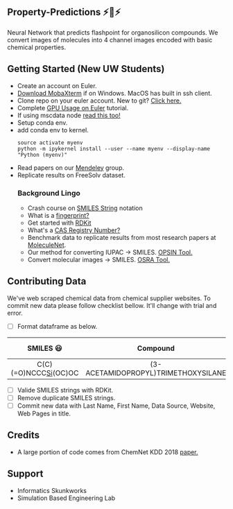 ## Property-Predictions :zap::battery::zap:
Neural Network that predicts flashpoint for organosilicon compounds. We convert images of molecules into 4 channel images encoded with basic chemical properties. 

## Getting Started (New UW Students) 
* Create an account on Euler.
* [Download MobaXterm](https://mobaxterm.mobatek.net/) if on Windows. MacOS has built in ssh client.
* Clone repo on your euler account. New to git? [Click here.](http://rogerdudler.github.io/git-guide/)
* Complete [GPU Usage on Euler](https://docs.google.com/presentation/d/1RmMtwF6Z7PBDQQaiICZhlcQqWpHeisHBgzWjIXjlAYA/edit?usp=sharing) tutorial.
* If using mscdata node [read this too!](https://docs.google.com/presentation/d/1vzh9ySl76F0Tl92PmUWIGG095do95-cHOgoayfLBjVM/edit?usp=sharing)
* Setup conda env.
* add conda env to kernel.
  ```
  source activate myenv
  python -m ipykernel install --user --name myenv --display-name "Python (myenv)"
  ```
* Read papers on our [Mendeley](https://www.mendeley.com/?interaction_required=true) group. 
* Replicate results on FreeSolv dataset.
  ### Background Lingo
  * Crash course on [SMILES String](https://en.wikipedia.org/wiki/Simplified_molecular-input_line-entry_system) notation
  * What is a [fingerprint?](http://www.daylight.com/dayhtml/doc/theory/theory.finger.html)
  * Get started with [RDKit](https://www.rdkit.org/docs/GettingStartedInPython.html)
  * What's a [CAS Registry Number?](https://en.wikipedia.org/wiki/CAS_Registry_Number)
  * Benchmark data to replicate results from most research papers at [MoleculeNet](http://moleculenet.ai/).
  * Our method for converting IUPAC -> SMILES. [OPSIN Tool.](https://opsin.ch.cam.ac.uk/)
  * Convert  molecular images -> SMILES. [OSRA Tool.](https://cactus.nci.nih.gov/osra/)

## Contributing Data
We've web scraped chemical data from chemical supplier websites. 
To commit new data please follow checklist bellow. It'll change with trial and error.

- [ ] Format dataframe as below.

| SMILES :smiley:            |              Compound                 | Cas No        | FlashPoint (Celsius)  |
| :-------------------------:|:-------------------------------------:|:-----------:  | :--------------------:|
| C(C)(=O)NCCC[Si](OC)(OC)OC | (3-ACETAMIDOPROPYL)TRIMETHOXYSILANE   | 57757-66-1   | 35 |

- [ ] Valide SMILES strings with RDKit.
- [ ] Remove duplicate SMILES strings.
- [ ] Commit new data with Last Name, First Name, Data Source, Website, Web Pages in title.

## Credits
*  A large portion of code comes from ChemNet KDD 2018 [paper.](https://www.kdd.org/kdd2018/accepted-papers/view/using-rule-based-labels-for-weak-supervised-learning-a-chemnet-for-transfer)

## Support
* Informatics Skunkworks
* Simulation Based Engineering Lab

